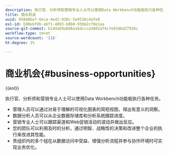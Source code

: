 ```yaml
---
description: 执行官、分析师和营销专业人士可以使用Data Workbench功能板执行各种任务。
title: 商业机会
uuid: 05848be7-6eca-4ed2-928c-5e951bcdafe8
exl-id: b98ebf0b-abf1-4093-b8b0-93b62cf0e1aa
source-git-commit: b1dda69a606a16dccca30d2a74c7e63dbd27936c
workflow-type: tm+mt
source-wordcount: '116'
ht-degree: 3%

---
```


# 商业机会{#business-opportunities}

{{eol}}

执行官、分析师和营销专业人士可以使用Data Workbench功能板执行各种任务。

* 管理人员可以通过对易于理解的可视化图表的简短视图，得出有意义的洞察。
* 数据分析人员可以从企业数据存储库和分析系统跟踪进度。
* 营销专业人士可以跟踪渠道和Web促销活动的波动并做出反应。
* 您的团队可以利用及时的分析，通过明智、战略性的决策和改进整个企业的执行来改进其性能。
* 贵组织内的多个组在从数据访问中受益、增强分析流程并参与协作环境时可实现业务优化。
